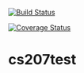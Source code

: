 [![Build Status](https://travis-ci.org/dvamvourellis/cs207test.svg?branch=master)](https://travis-ci.org/dvamvourellis/cs207test)

[![Coverage Status](https://codecov.io/gh/dvamvourellis/cs207test/branch/master/graph/badge.svg)](https://codecov.io/gh/dvamvourellis/cs207test)

# cs207test
